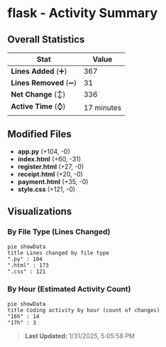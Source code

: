 # flask - Activity Summary 

## Overall Statistics

| Stat                   | Value                                                             |
| ---------------------- | ----------------------------------------------------------------- |
| **Lines Added** (➕)   | 367                                          |
| **Lines Removed** (➖) | 31                                        |
| **Net Change** (↕)    | 336                |
| **Active Time** (⌚)   | 17 minutes |


## Modified Files
- **app.py** (+104, -0)
- **index.html** (+60, -31)
- **register.html** (+27, -0)
- **receipt.html** (+20, -0)
- **payment.html** (+35, -0)
- **style.css** (+121, -0)

## Visualizations

### By File Type (Lines Changed)

```mermaid
pie showData
title Lines changed by file type
".py" : 104
".html" : 173
".css" : 121
```

### By Hour (Estimated Activity Count)

```mermaid
pie showData
title Coding activity by hour (count of changes)
"16h" : 14
"17h" : 3
```


> **Last Updated:** 1/31/2025, 5:05:58 PM